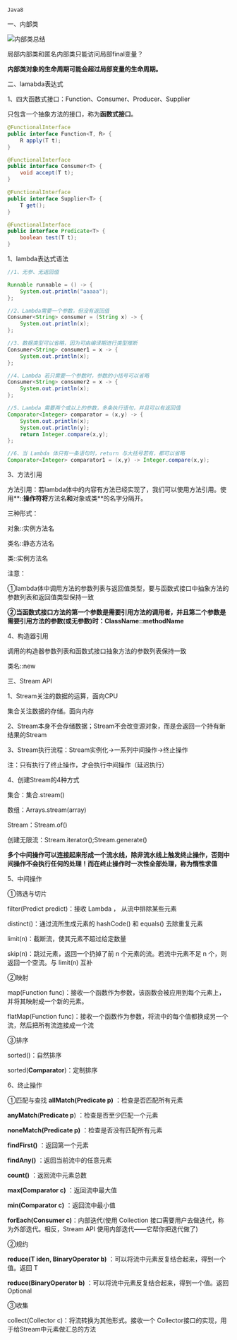 																						Java8

一、内部类

![内部类总结](images/内部类总结.jpg)



局部内部类和匿名内部类只能访问局部final变量？

**内部类对象的生命周期可能会超过局部变量的生命周期。**



二、lamabda表达式

1、四大函数式接口：Function、Consumer、Producer、Supplier

只包含一个抽象方法的接口，称为**函数式接口**。

```java
@FunctionalInterface
public interface Function<T, R> {
    R apply(T t);
}
```

```java
@FunctionalInterface
public interface Consumer<T> {
    void accept(T t);
}
```

```java
@FunctionalInterface
public interface Supplier<T> {
    T get();
}
```

```java
@FunctionalInterface
public interface Predicate<T> {
    boolean test(T t);
}
```



1、lambda表达式语法

```java
//1、无参、无返回值

Runnable runnable = () -> {
    System.out.println("aaaaa");
};

//2、Lambda需要一个参数，但没有返回值
Consumer<String> consumer = (String x) -> {
    System.out.println(x);
};

//3、数据类型可以省略，因为可由编译期进行类型推断
Consumer<String> consumer1 = x -> {
    System.out.println(x);
};

//4、Lambda 若只需要一个参数时，参数的小括号可以省略
Consumer<String> consumer2 = x -> {
    System.out.println(x);
};

//5、Lambda 需要两个或以上的参数，多条执行语句，并且可以有返回值
Comparator<Integer> comparator = (x,y) -> {
    System.out.println(x);
    System.out.println(y);
    return Integer.compare(x,y);
};

//6、当 Lambda 体只有一条语句时，return 与大括号若有，都可以省略
Comparator<Integer> comparator1 = (x,y) -> Integer.compare(x,y);
```



3、方法引用

方法引用：若lambda体中的内容有方法已经实现了，我们可以使用方法引用。使用**::**操作符将**方法名**和**对象或类**的名字分隔开。

三种形式：

对象::实例方法名

类名::静态方法名

类::实例方法名

注意：

①lambda体中调用方法的参数列表与返回值类型，要与函数式接口中抽象方法的参数列表和返回值类型保持一致

**②当函数式接口方法的第一个参数是需要引用方法的调用者，并且第二个参数是需要引用方法的参数(或无参数)时：ClassName::methodName**

4、构造器引用

调用的构造器参数列表和函数式接口抽象方法的参数列表保持一致

类名::new



三、Stream API

1、Stream关注的数据的运算，面向CPU

集合关注数据的存储。面向内存



2、Stream本身不会存储数据；Stream不会改变源对象，而是会返回一个持有新结果的Stream



3、Stream执行流程：Stream实例化->一系列中间操作->终止操作

注：只有执行了终止操作，才会执行中间操作（延迟执行）



4、创建Stream的4种方式

集合：集合.stream()

数组：Arrays.stream(array)

Stream：Stream.of()

创建无限流：Stream.iterator();Stream.generate()



**多个中间操作可以连接起来形成一个流水线，除非流水线上触发终止操作，否则中间操作不会执行任何的处理！而在终止操作时一次性全部处理，称为惰性求值**

5、中间操作

①筛选与切片

filter(Predict predict)：接收 Lambda ， 从流中排除某些元素

distinct()：通过流所生成元素的 hashCode() 和 equals() 去除重复元素

limit(n)：截断流，使其元素不超过给定数量

skip(n)：跳过元素，返回一个扔掉了前 n 个元素的流。若流中元素不足 n 个，则返回一个空流。与 limit(n) 互补



②映射

map(Function func)：接收一个函数作为参数，该函数会被应用到每个元素上，并将其映射成一个新的元素。

flatMap(Function func)：接收一个函数作为参数，将流中的每个值都换成另一个流，然后把所有流连接成一个流



③排序

sorted()：自然排序

sorted(**Comparator**)：定制排序



6、终止操作

①匹配与查找
**allMatch(Predicate p)** ：检查是否匹配所有元素

**anyMatch**(**Predicate p**) ：检查是否至少匹配一个元素

**noneMatch(Predicate p)** ：检查是否没有匹配所有元素

**findFirst()** ：返回第一个元素

**findAny()** ：返回当前流中的任意元素

**count()** ：返回流中元素总数

**max(Comparator c)** ：返回流中最大值

**min(Comparator c)** ：返回流中最小值

**forEach(Consumer c)**：内部迭代(使用 Collection 接口需要用户去做迭代，称为外部迭代。相反，Stream API 使用内部迭代——它帮你把迭代做了)

②规约

**reduce(T iden, BinaryOperator b)** ：可以将流中元素反复结合起来，得到一个值。返回 T

**reduce(BinaryOperator b)** ：可以将流中元素反复结合起来，得到一个值。返回 Optional<T>

③收集

collect(Collector c)：将流转换为其他形式。接收一个 Collector接口的实现，用于给Stream中元素做汇总的方法



